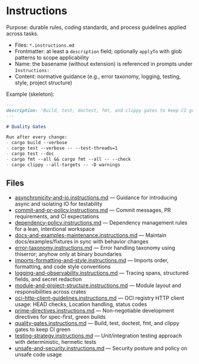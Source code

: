 # Instructions

Purpose: durable rules, coding standards, and process guidelines applied across tasks.

- Files: `*.instructions.md`
- Frontmatter: at least a `description` field; optionally `applyTo` with glob patterns to scope applicability
- Name: the basename (without extension) is referenced in prompts under `Instructions:`
- Content: normative guidance (e.g., error taxonomy, logging, testing, style, project structure)

Example (skeleton):

````markdown
---
description: "Build, test, doctest, fmt, and clippy gates to keep CI green"
---

# Quality Gates

Run after every change:
- cargo build --verbose
- cargo test --verbose -- --test-threads=1
- cargo test --doc
- cargo fmt --all && cargo fmt --all -- --check
- cargo clippy --all-targets -- -D warnings
````

## Files
- [asynchronicity-and-io.instructions.md](asynchronicity-and-io.instructions.md) — Guidance for introducing async and isolating IO for testability
- [commit-and-pr-policy.instructions.md](commit-and-pr-policy.instructions.md) — Commit messages, PR requirements, and CI expectations
- [dependency-policy.instructions.md](dependency-policy.instructions.md) — Dependency management rules for a lean, intentional workspace
- [docs-and-examples-maintenance.instructions.md](docs-and-examples-maintenance.instructions.md) — Maintain docs/examples/fixtures in sync with behavior changes
- [error-taxonomy.instructions.md](error-taxonomy.instructions.md) — Error handling taxonomy using thiserror; anyhow only at binary boundaries
- [imports-formatting-and-style.instructions.md](imports-formatting-and-style.instructions.md) — Imports order, formatting, and code style conventions
- [logging-and-observability.instructions.md](logging-and-observability.instructions.md) — Tracing spans, structured fields, and secret redaction
- [module-and-project-structure.instructions.md](module-and-project-structure.instructions.md) — Module layout and responsibilities across crates
- [oci-http-client-guidelines.instructions.md](oci-http-client-guidelines.instructions.md) — OCI registry HTTP client usage: HEAD checks, Location handling, status codes
- [prime-directives.instructions.md](prime-directives.instructions.md) — Non-negotiable development directives for spec-first, green builds
- [quality-gates.instructions.md](quality-gates.instructions.md) — Build, test, doctest, fmt, and clippy gates to keep CI green
- [testing-strategy.instructions.md](testing-strategy.instructions.md) — Unit/integration testing approach with deterministic, hermetic tests
- [unsafe-and-security.instructions.md](unsafe-and-security.instructions.md) — Security posture and policy on unsafe code usage
